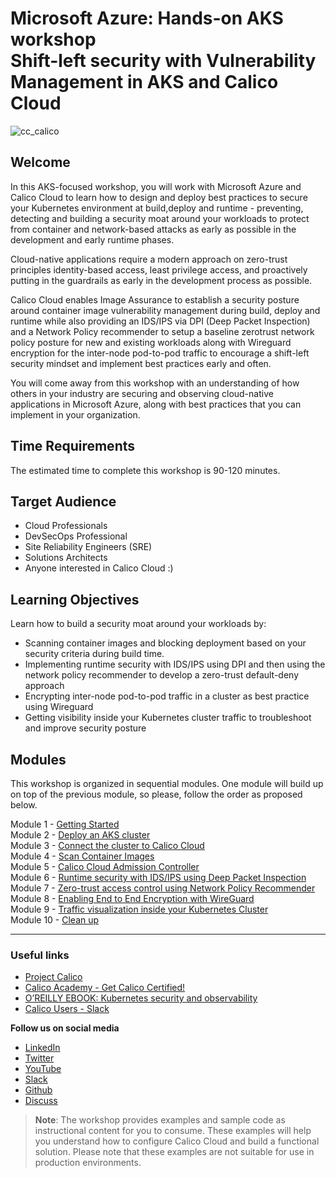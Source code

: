 # Microsoft Azure: Hands-on AKS workshop </br> Shift-left security with Vulnerability Management in AKS and Calico Cloud

![cc_calico](https://github.com/tigera-solutions/cc-aks-shift-left-workshop/assets/117195889/27f3fdcd-f60b-4c3a-80f4-335f4fe00d65)


## Welcome

In this AKS-focused workshop, you will work with Microsoft Azure and Calico Cloud to learn how to design and deploy best practices to secure your Kubernetes environment at build,deploy and runtime -  preventing, detecting and building a security moat around your workloads to protect from container and network-based attacks as early as possible in the development and early runtime phases.

Cloud-native applications require a modern approach on zero-trust principles identity-based access, least privilege access, and proactively putting in the guardrails as early in the development process as possible.

Calico Cloud enables Image Assurance to establish a security posture around container image vulnerability management during build, deploy and runtime while also providing an IDS/IPS via DPI (Deep Packet Inspection) and a Network Policy recommender to setup a baseline zerotrust network policy posture for new and existing workloads along with Wireguard encryption for the inter-node pod-to-pod traffic to encourage a shift-left security mindset and implement best practices early and often.

You will come away from this workshop with an understanding of how others in your industry are securing and observing cloud-native applications in Microsoft Azure, along with best practices that you can implement in your organization.

## Time Requirements

The estimated time to complete this workshop is 90-120 minutes.

## Target Audience

- Cloud Professionals
- DevSecOps Professional
- Site Reliability Engineers (SRE)
- Solutions Architects
- Anyone interested in Calico Cloud :)

## Learning Objectives

Learn how to build a security moat around your workloads by:

- Scanning container images and blocking deployment based on your security criteria during build time.
- Implementing runtime security with IDS/IPS using DPI and then using the network policy recommender to develop a zero-trust default-deny approach
- Encrypting inter-node pod-to-pod traffic in a cluster as best practice using Wireguard
- Getting visibility inside your Kubernetes cluster traffic to troubleshoot and improve security posture

## Modules

This workshop is organized in sequential modules. One module will build up on top of the previous module, so please, follow the order as proposed below.

Module 1 - [Getting Started](modules/module-1-getting-started.md)</br>
Module 2 - [Deploy an AKS cluster](modules/module-2-deploy-aks.md)</br>
Module 3 - [Connect the cluster to Calico Cloud](modules/module-3-connect-calicocloud.md)</br>
Module 4 - [Scan Container Images](modules/module-4-scan-images.md)</br>
Module 5 - [Calico Cloud Admission Controller](modules/module-5-admission-controller.md)</br>
Module 6 - [Runtime security with IDS/IPS using Deep Packet Inspection](modules/module-6-runtimesec.md)</br>
Module 7 - [Zero-trust access control using Network Policy Recommender](modules/module-7-zerotrust.md)</br>
Module 8 - [Enabling End to End Encryption with WireGuard](modules/module-8-encryption.md)</br>
Module 9 - [Traffic visualization inside your Kubernetes Cluster](modules/module-9-visibility.md)</br>
Module 10 - [Clean up](modules/module-10-cleanup.md)</br>

---

### Useful links

- [Project Calico](https://www.tigera.io/project-calico/)
- [Calico Academy - Get Calico Certified!](https://academy.tigera.io/)
- [O’REILLY EBOOK: Kubernetes security and observability](https://www.tigera.io/lp/kubernetes-security-and-observability-ebook)
- [Calico Users - Slack](https://slack.projectcalico.org/)

**Follow us on social media**

- [LinkedIn](https://www.linkedin.com/company/tigera/)
- [Twitter](https://twitter.com/tigeraio)
- [YouTube](https://www.youtube.com/channel/UC8uN3yhpeBeerGNwDiQbcgw/)
- [Slack](https://calicousers.slack.com/)
- [Github](https://github.com/tigera-solutions/)
- [Discuss](https://discuss.projectcalico.tigera.io/)

> **Note**: The workshop provides examples and sample code as instructional content for you to consume. These examples will help you understand how to configure Calico Cloud and build a functional solution. Please note that these examples are not suitable for use in production environments.
